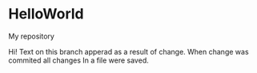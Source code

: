 # HelloWorld
My repository

Hi! Text on this branch apperad as a result
of change. When change was commited all changes
In a file were saved. 
